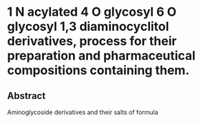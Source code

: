 # 1 N acylated 4 O glycosyl 6 O glycosyl 1,3 diaminocyclitol derivatives, process for their preparation and pharmaceutical compositions containing them.

## Abstract
Aminoglycoside derivatives and their salts of formula